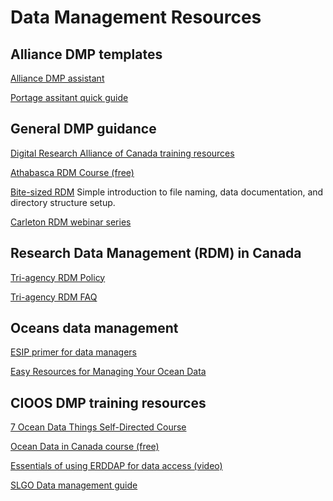 
# Data Management Resources

## Alliance DMP templates

[Alliance DMP assistant](https://alliancecan.ca/en/services/research-data-management/dmp-assistant)

[Portage assitant quick guide](https://drive.google.com/file/d/1hA8HtyrxyOPs2iibOQUB4n247CHJNh2g/view)

## General DMP guidance

[Digital Research Alliance of Canada training resources](https://alliancecan.ca/en/services/research-data-management/learning-and-training/training-resources)

[Athabasca RDM Course (free)](https://powered.athabascau.ca/product?catalog=Research-Data-Management)

[Bite-sized RDM](https://ubc-library-rc.github.io/rdm/)
Simple introduction to file naming, data documentation, and directory structure setup.

[Carleton RDM webinar series](https://library.carleton.ca/services/research-data-management)

## Research Data Management (RDM) in Canada

[Tri-agency RDM Policy](https://science.gc.ca/site/science/en/interagency-research-funding/policies-and-guidelines/research-data-management/tri-agency-research-data-management-policy)

[Tri-agency RDM FAQ](https://science.gc.ca/site/science/en/interagency-research-funding/policies-and-guidelines/research-data-management/tri-agency-research-data-management-policy-frequently-asked-questions)

## Oceans data management

[ESIP primer for data managers](
https://esip.figshare.com/articles/online_resource/Biological_Observation_Data_Standardization_-_A_Primer_for_Data_Managers/16806712)

[Easy Resources for Managing Your Ocean Data](https://www.deepoceanobserving.org/pages/tips-for-managing-your-ocean-data?utm_medium=email&utm_source=GovDelivery)

## CIOOS DMP training resources

[7 Ocean Data Things Self-Directed Course](https://cioosatlantic.ca/7-ocean-data-things-self-directed-course/)

[Ocean Data in Canada course (free)](https://www.udemy.com/course/ocean-data-in-canada/)

[Essentials of using ERDDAP for data access (video)](https://www.youtube.com/watch?v=N8HuHjj7M9Y)

[SLGO Data management guide](https://ogsl.ca/en/data-management-guide/)

